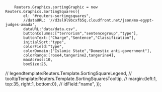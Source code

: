 
 		Reuters.Graphics.sortingGraphic = new Reuters.Graphics.SortingSquares({
			el: "#reuters-sortingsquares",
			//dataURL: '//d3sl9l9bcxfb5q.cloudfront.net/json/mo-egypt-judges-amada',
			dataURL:"data/data.csv",
 			buttonColumns:["terrorism","sentencegroup","type"],
			buttonText:["Charge","Sentence","Classification"],
			initialSort:"type",
			colorField:"type",
			colorDomain:["Islamic State","Domestic anti-government"],
			colorRange:[rose4,tangerine2,tangerine4],
			maxAcross:10,
			boxSize:25,
//			legendtemplate:Reuters.Template.SortingSquareLegend,
//			tooltipTemplate:Reuters.Template.SortingSquaresTooltip,
//			margin:{left:1, top:35, right:1, bottom:0},
//			idField:"name",
		});  